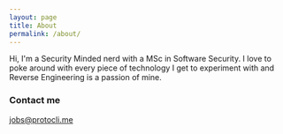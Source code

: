 ```yaml
---
layout: page
title: About
permalink: /about/
---
```


Hi, I'm a Security Minded nerd with a MSc in Software Security.
I love to poke around with every piece of technology I get to experiment with and Reverse Engineering is a passion of mine.

### Contact me

[jobs@protocli.me](mailto:jobs@protocli.me)
